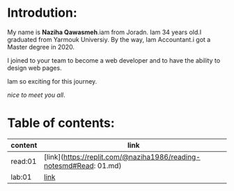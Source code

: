 
# Introdution:

My name is **Naziha Qawasmeh**.iam from Joradn. Iam 34 years old.I graduated from Yarmouk Universiy. 
By the way, Iam Accountant.i got a Master degree in 2020.

I joined to your team to become a web developer and to have the ability to design web pages.

Iam so exciting for this journey.

*nice to meet you all*.


# Table of contents:

| content       | link |
| ----------    | ----------- |
| read:01       | [link](https://replit.com/@naziha1986/reading-notesmd#Read: 01.md) |
| lab:01         |[link](https://replit.com/@naziha1986/reading-notesmd#lab01.md)        |
